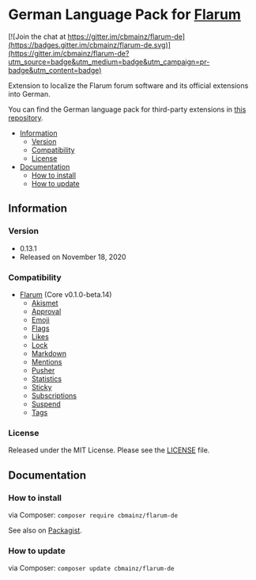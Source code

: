 # German Language Pack for [Flarum](https://flarum.org/)

[![Join the chat at https://gitter.im/cbmainz/flarum-de](https://badges.gitter.im/cbmainz/flarum-de.svg)](https://gitter.im/cbmainz/flarum-de?utm_source=badge&utm_medium=badge&utm_campaign=pr-badge&utm_content=badge)

Extension to localize the Flarum forum software and its official extensions into German.

You can find the German language pack for third-party extensions in [this repository](https://github.com/Kakifrucht/flarum-de-extended).

- [Information](https://github.com/Kakifrucht/flarum-de#information)
  - [Version](https://github.com/Kakifrucht/flarum-de#version)
  - [Compatibility](https://github.com/Kakifrucht/flarum-de#compatibility)
  - [License](https://github.com/Kakifrucht/flarum-de#license)
- [Documentation](https://github.com/Kakifrucht/flarum-de#documentation)
  - [How to install](https://github.com/Kakifrucht/flarum-de#how-to-install)
  - [How to update](https://github.com/Kakifrucht/flarum-de#how-to-update)

## Information

### Version

- 0.13.1
- Released on November 18, 2020

### Compatibility

- [Flarum](https://github.com/flarum/core) (Core v0.1.0-beta.14)
  - [Akismet](https://github.com/flarum/flarum-ext-akismet)
  - [Approval](https://github.com/flarum/flarum-ext-approval)
  - [Emoji](https://github.com/flarum/emoji)
  - [Flags](https://github.com/flarum/flags)
  - [Likes](https://github.com/flarum/likes)
  - [Lock](https://github.com/flarum/lock)
  - [Markdown](https://github.com/flarum/markdown)
  - [Mentions](https://github.com/flarum/mentions)
  - [Pusher](https://github.com/flarum/pusher)
  - [Statistics](https://github.com/flarum/statistics)
  - [Sticky](https://github.com/flarum/sticky)
  - [Subscriptions](https://github.com/flarum/subscriptions)
  - [Suspend](https://github.com/flarum/suspend)
  - [Tags](https://github.com/flarum/tags)

### License

Released under the MIT License. Please see the [LICENSE](LICENSE) file.

## Documentation

### How to install

via Composer: `composer require cbmainz/flarum-de`

See also on [Packagist](https://packagist.org/packages/cbmainz/flarum-de).

### How to update

via Composer: `composer update cbmainz/flarum-de`
